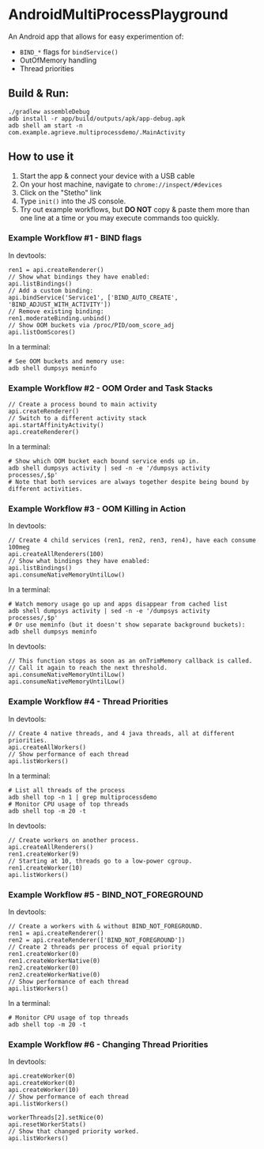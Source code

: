 # AndroidMultiProcessPlayground

An Android app that allows for easy experimention of:
 * `BIND_*` flags for `bindService()`
 * OutOfMemory handling
 * Thread priorities

## Build & Run:

    ./gradlew assembleDebug
    adb install -r app/build/outputs/apk/app-debug.apk
    adb shell am start -n com.example.agrieve.multiprocessdemo/.MainActivity

## How to use it

 1. Start the app & connect your device with a USB cable
 2. On your host machine, navigate to `chrome://inspect/#devices`
 3. Click on the "Stetho" link
 4. Type `init()` into the JS console.
 5. Try out example workflows, but **DO NOT** copy & paste them more than one line at a time or you may execute commands too quickly.

### Example Workflow #1 - BIND flags

In devtools:

    ren1 = api.createRenderer()
    // Show what bindings they have enabled:
    api.listBindings()
    // Add a custom binding:
    api.bindService('Service1', ['BIND_AUTO_CREATE', 'BIND_ADJUST_WITH_ACTIVITY'])
    // Remove existing binding:
    ren1.moderateBinding.unbind()
    // Show OOM buckets via /proc/PID/oom_score_adj
    api.listOomScores()

In a terminal:

    # See OOM buckets and memory use:
    adb shell dumpsys meminfo

### Example Workflow #2 - OOM Order and Task Stacks

    // Create a process bound to main activity
    api.createRenderer()
    // Switch to a different activity stack
    api.startAffinityActivity()
    api.createRenderer()

In a terminal:

    # Show which OOM bucket each bound service ends up in.
    adb shell dumpsys activity | sed -n -e '/dumpsys activity processes/,$p'
    # Note that both services are always together despite being bound by different activities.
    
### Example Workflow #3 - OOM Killing in Action

In devtools:

    // Create 4 child services (ren1, ren2, ren3, ren4), have each consume 100meg
    api.createAllRenderers(100)
    // Show what bindings they have enabled:
    api.listBindings()
    api.consumeNativeMemoryUntilLow()

In a terminal:

    # Watch memory usage go up and apps disappear from cached list
    adb shell dumpsys activity | sed -n -e '/dumpsys activity processes/,$p'
    # Or use meminfo (but it doesn't show separate background buckets):
    adb shell dumpsys meminfo
    
In devtools:

    // This function stops as soon as an onTrimMemory callback is called.
    // Call it again to reach the next threshold.
    api.consumeNativeMemoryUntilLow()
    api.consumeNativeMemoryUntilLow()

### Example Workflow #4 - Thread Priorities

In devtools:

    // Create 4 native threads, and 4 java threads, all at different priorities.
    api.createAllWorkers()
    // Show performance of each thread
    api.listWorkers()

In a terminal:

    # List all threads of the process
    adb shell top -n 1 | grep multiprocessdemo
    # Monitor CPU usage of top threads
    adb shell top -m 20 -t
    
In devtools:

    // Create workers on another process.
    api.createAllRenderers()
    ren1.createWorker(9)
    // Starting at 10, threads go to a low-power cgroup.
    ren1.createWorker(10)
    api.listWorkers()

### Example Workflow #5 - BIND_NOT_FOREGROUND

In devtools:

    // Create a workers with & without BIND_NOT_FOREGROUND.
    ren1 = api.createRenderer()
    ren2 = api.createRenderer(['BIND_NOT_FOREGROUND'])
    // Create 2 threads per process of equal priority
    ren1.createWorker(0)
    ren1.createWorkerNative(0)
    ren2.createWorker(0)
    ren2.createWorkerNative(0)
    // Show performance of each thread
    api.listWorkers()

In a terminal:

    # Monitor CPU usage of top threads
    adb shell top -m 20 -t

### Example Workflow #6 - Changing Thread Priorities

In devtools:

    api.createWorker(0)
    api.createWorker(0)
    api.createWorker(10)
    // Show performance of each thread
    api.listWorkers()
    
    workerThreads[2].setNice(0)
    api.resetWorkerStats()
    // Show that changed priority worked.
    api.listWorkers()
    
